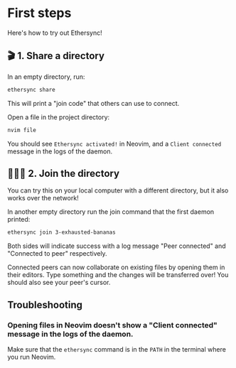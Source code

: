 <!--
SPDX-FileCopyrightText: 2024 blinry <mail@blinry.org>
SPDX-FileCopyrightText: 2024 zormit <nt4u@kpvn.de>

SPDX-License-Identifier: CC-BY-SA-4.0
-->

# First steps

Here's how to try out Ethersync!

## 🎬 1. Share a directory

In an empty directory, run:

```bash
ethersync share
```
This will print a "join code" that others can use to connect.

Open a file in the project directory:

```bash
nvim file
```

You should see `Ethersync activated!` in Neovim, and a `Client connected` message in the logs of the daemon.


## 🧑‍🤝‍🧑 2. Join the directory

You can try this on your local computer with a different directory, but it also works over the network!

In another empty directory run the join command that the first daemon printed:

```bash
ethersync join 3-exhausted-bananas
```

Both sides will indicate success with a log message "Peer connected" and "Connected to peer" respectively.

Connected peers can now collaborate on existing files by opening them in their editors.
Type something and the changes will be transferred over!
You should also see your peer's cursor.

## Troubleshooting

### Opening files in Neovim doesn't show a "Client connected" message in the logs of the daemon.

Make sure that the `ethersync` command is in the `PATH` in the terminal where you run Neovim.
